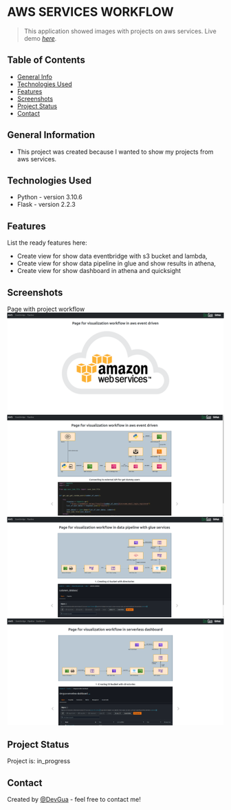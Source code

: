 # AWS SERVICES WORKFLOW
> This application showed images with projects on aws services. 
> Live demo [_here_](http://mateuszgua.pythonanywhere.com/).


## Table of Contents
* [General Info](#general-information)
* [Technologies Used](#technologies-used)
* [Features](#features)
* [Screenshots](#screenshots)
* [Project Status](#project-status)
* [Contact](#contact)


## General Information
- This project was created because I wanted to show my projects from aws services.


## Technologies Used
- Python - version 3.10.6
- Flask - version 2.2.3


## Features
List the ready features here:
- Create view for show data eventbridge with s3 bucket and lambda,
- Create view for show data pipeline in glue and show results in athena,
- Create view for show dashboard in athena and quicksight

## Screenshots
Page with project workflow
![Example screenshot](./static/index.png)
![Example screenshot](./static/eventbridge.png)
![Example screenshot](./static/pipeline.png)
![Example screenshot](./static/dashboard.png)


## Project Status
Project is: in_progress


## Contact
Created by [@DevGua]() - feel free to contact me!